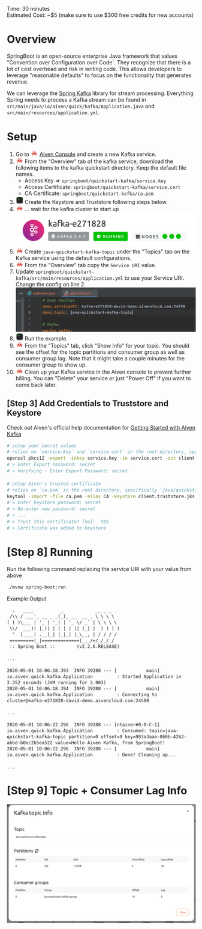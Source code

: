 Time: 30 minutes \
Estimated Cost: ~\$5 (make sure to use \$300 free credits for new accounts)

# Overview

SpringBoot is an open-source enterprise Java framework that values "Convention over Configuration over Code`. They recognize that there is a lot of cost overhead and risk in writing code. This allows developers to leverage "reasonable defaults" to focus on the functionality that generates revenue.

We can leverage the [Spring Kafka](https://spring.io/projects/spring-kafka) library for
stream processing. Everything Spring needs to process a Kafka stream can be found in
`src/main/java/io/aiven/quick/kafka/Application.java` and `src/main/resources/application.yml`.

# Setup

1. Go to ![rapu][rapu] [Aiven Console](https://console.aiven.io) and create a new Kafka service.
1. ![rapu][rapu] From the "Overview" tab of the kafka service, download the following items to the kafka quickstart directory. Keep the default file names.
   - Access Key => `springboot/quickstart-kafka/service.key`
   - Access Certificate: `springboot/quickstart-kafka/service.cert`
   - CA Certificate: `springboot/quickstart-kafka/ca.pem`
1. ![terminal][terminal] Create the Keystore and Truststore following steps below.
1. ![rapu][rapu] ... wait for the kafka cluster to start up ![Healthy Cluster](../../assets/healthy_cluster.png)
1. ![rapu][rapu] Create `java-quickstart-kafka-topic` under the "Topics" tab on the Kafka service using the default configurations.
1. ![rapu][rapu] From the "Overview" tab copy the `Service URI` value.
1. Update `springboot/quickstart-kafka/src/main/resources/application.yml` to use your Service URI. Change the config on line 2. ![Service URI](./sb_service_uri.png)
1. ![terminal][terminal] Run the example.
1. ![rapu][rapu] From the "Topics" tab, click "Show Info" for your topic. You should see the offset for the topic partitions and consumer group as well as consumer group lag. Note that it might take a couple minutes for the consumer group to show up.
1. ![rapu][rapu] Clean up your Kafka service in the Aiven console to prevent further billing. You can "Delete" your service or just "Power Off" if you want to come back later.

## [Step 3] Add Credentials to Truststore and Keystore

Check out Aiven's official help documentation for [Getting Started with Aiven Kafka](https://help.aiven.io/en/articles/489572-getting-started-with-aiven-kafka)

```sh
# setup your secret values
# relies on `service.key` and `service.cert` in the root directory, specifically `java/quickstart-kafka/*`
openssl pkcs12 -export -inkey service.key -in service.cert -out client.keystore.p12 -name service_key
# > Enter Export Password: secret
# > Verifying - Enter Export Password: secret

# setup Aiven's trusted certificate
# relies on `ca.pem` in the root directory, specifically `java/quickstart-kafka/*`
keytool -import -file ca.pem -alias CA -keystore client.truststore.jks
# > Enter keystore password: secret
# > Re-enter new password: secret
# > ...
# > Trust this certificate? [no]:  YES
# > Certificate was added to keystore
```

# [Step 8] Running

Run the following command replacing the service URI with your value from above

```sh
./mvnw spring-boot:run
```

Example Output

```
  .   ____          _            __ _ _
 /\\ / ___'_ __ _ _(_)_ __  __ _ \ \ \ \
( ( )\___ | '_ | '_| | '_ \/ _` | \ \ \ \
 \\/  ___)| |_)| | | | | || (_| |  ) ) ) )
  '  |____| .__|_| |_|_| |_\__, | / / / /
 =========|_|==============|___/=/_/_/_/
 :: Spring Boot ::        (v2.2.6.RELEASE)

...

2020-05-01 10:06:18.393  INFO 39288 --- [           main] io.aiven.quick.kafka.Application         : Started Application in 3.352 seconds (JVM running for 3.903)
2020-05-01 10:06:18.394  INFO 39288 --- [           main] io.aiven.quick.kafka.Application         : Connecting to cluster@kafka-e271828-david-demo.aivencloud.com:24590

...

2020-05-01 10:06:22.296  INFO 39288 --- [ntainer#0-0-C-1] io.aiven.quick.kafka.Application         : Consumed: topic=java-quickstart-kafka-topic partition=0 offset=9 key=983a3aae-060b-42b2-abbd-b0ec2b5ea522 value=Hello Aiven Kafka, from SpringBoot!
2020-05-01 10:06:22.296  INFO 39288 --- [           main] io.aiven.quick.kafka.Application         : Done! Cleaning up...

...
```

# [Step 9] Topic + Consumer Lag Info

![Topic Info](./java_topic_info.png)

[rapu]: ../../assets/rapu.png 'Rapu Icon'
[terminal]: ../../assets/terminal.png 'Terminal Icon'
